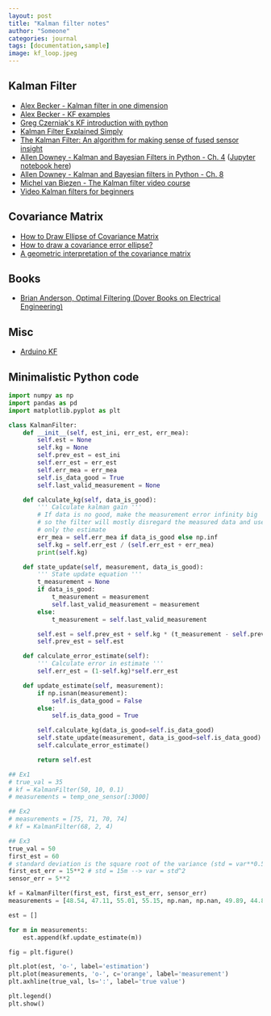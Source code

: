 ```yaml
---
layout: post
title: "Kalman filter notes"
author: "Someone"
categories: journal
tags: [documentation,sample]
image: kf_loop.jpeg
---
```


## Kalman Filter
* [Alex Becker - Kalman filter in one dimension](https://www.kalmanfilter.net/kalman1d.html)
* [Alex Becker - KF examples](https://www.kalmanfilter.net/multiExamples.html)
* [Greg Czerniak's KF introduction with python](http://greg.czerniak.info/guides/kalman1/)
* [Kalman Filter Explained Simply](https://thekalmanfilter.com/kalman-filter-explained-simply/)
* [The Kalman Filter: An algorithm for making sense of fused sensor insight](https://towardsdatascience.com/kalman-filter-an-algorithm-for-making-sense-from-the-insights-of-various-sensors-fused-together-ddf67597f35e)
* [Allen Downey - Kalman and Bayesian Filters in Python - Ch. 4](https://github.com/rlabbe/Kalman-and-Bayesian-Filters-in-Python) ([Jupyter notebook here](https://nbviewer.org/github/rlabbe/Kalman-and-Bayesian-Filters-in-Python/blob/master/04-One-Dimensional-Kalman-Filters.ipynb))
* [Allen Downey - Kalman and Bayesian filters in Python - Ch. 8](https://github.com/rlabbe/Kalman-and-Bayesian-Filters-in-Python/blob/master/08-Designing-Kalman-Filters.ipynb)
* [Michel van Biezen - The Kalman filter video course](https://www.youtube.com/watch?v=CaCcOwJPytQ)
* [Video Kalman filters for beginners](https://www.youtube.com/watch?v=bm3cwEP2nUo)

## Covariance Matrix
* [How to Draw Ellipse of Covariance Matrix](https://cookierobotics.com/007/)
* [How to draw a covariance error ellipse?](https://www.visiondummy.com/2014/04/draw-error-ellipse-representing-covariance-matrix/)
* [A geometric interpretation of the covariance matrix](https://www.visiondummy.com/2014/04/geometric-interpretation-covariance-matrix/)

## Books
* [Brian Anderson, Optimal Filtering (Dover Books on Electrical Engineering)](https://www.amazon.com/Optimal-Filtering-Dover-Books-Engineering/dp/0486439380)

## Misc
* [Arduino KF](https://thecustomizewindows.com/2019/03/kalman-filter-to-stabilize-sensor-readings/)

## Minimalistic Python code
```python
import numpy as np
import pandas as pd
import matplotlib.pyplot as plt

class KalmanFilter:
    def __init__(self, est_ini, err_est, err_mea):
        self.est = None
        self.kg = None
        self.prev_est = est_ini
        self.err_est = err_est
        self.err_mea = err_mea
        self.is_data_good = True
        self.last_valid_measurement = None

    def calculate_kg(self, data_is_good):
        ''' Calculate kalman gain '''
        # If data is no good, make the measurement error infinity big
        # so the filter will mostly disregard the measured data and use
        # only the estimate
        err_mea = self.err_mea if data_is_good else np.inf
        self.kg = self.err_est / (self.err_est + err_mea)
        print(self.kg)

    def state_update(self, measurement, data_is_good):
        ''' State update equation '''
        t_measurement = None
        if data_is_good:
            t_measurement = measurement
            self.last_valid_measurement = measurement
        else:
            t_measurement = self.last_valid_measurement

        self.est = self.prev_est + self.kg * (t_measurement - self.prev_est)
        self.prev_est = self.est

    def calculate_error_estimate(self):
        ''' Calculate error in estimate '''
        self.err_est = (1-self.kg)*self.err_est

    def update_estimate(self, measurement):
        if np.isnan(measurement):
            self.is_data_good = False
        else:
            self.is_data_good = True

        self.calculate_kg(data_is_good=self.is_data_good)
        self.state_update(measurement, data_is_good=self.is_data_good)
        self.calculate_error_estimate()

        return self.est

## Ex1
# true_val = 35
# kf = KalmanFilter(50, 10, 0.1)
# measurements = temp_one_sensor[:3000]

## Ex2
# measurements = [75, 71, 70, 74]
# kf = KalmanFilter(68, 2, 4)

## Ex3
true_val = 50
first_est = 60
# standard deviation is the square root of the variance (std = var**0.5 -> var = std^2)
first_est_err = 15**2 # std = 15m --> var = std^2
sensor_err = 5**2

kf = KalmanFilter(first_est, first_est_err, sensor_err)
measurements = [48.54, 47.11, 55.01, 55.15, np.nan, np.nan, 49.89, 44.85, 46.72, 50.05, 51.27, 49.95, 50.2, 52.4]

est = []

for m in measurements:
    est.append(kf.update_estimate(m))

fig = plt.figure()

plt.plot(est, 'o-', label='estimation')
plt.plot(measurements, 'o-', c='orange', label='measurement')
plt.axhline(true_val, ls=':', label='true value')

plt.legend()
plt.show()
```
